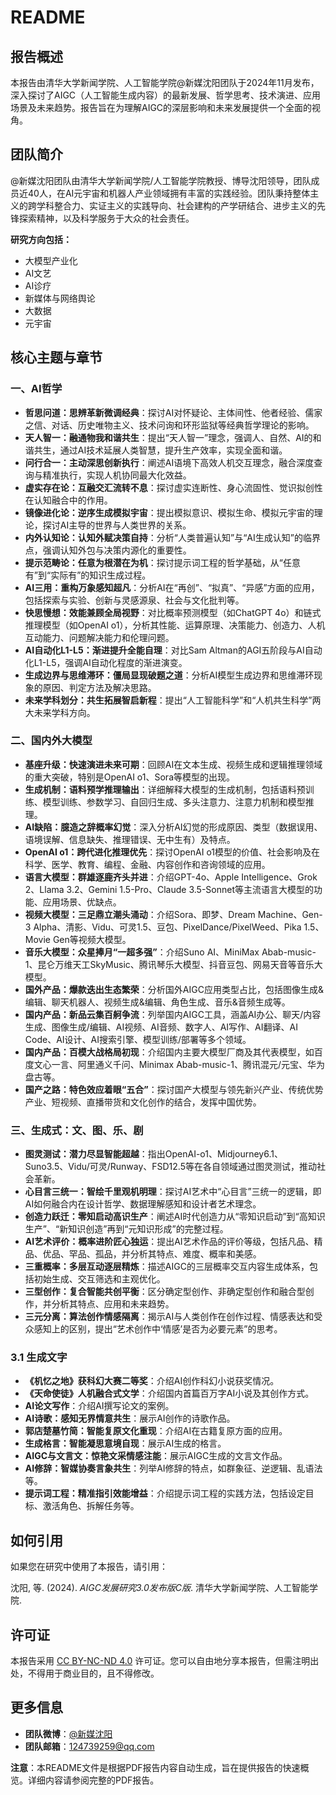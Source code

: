 
# README

## 报告概述
本报告由清华大学新闻学院、人工智能学院@新媒沈阳团队于2024年11月发布，深入探讨了AIGC（人工智能生成内容）的最新发展、哲学思考、技术演进、应用场景及未来趋势。报告旨在为理解AIGC的深层影响和未来发展提供一个全面的视角。

## 团队简介
@新媒沈阳团队由清华大学新闻学院/人工智能学院教授、博导沈阳领导，团队成员近40人，在AI元宇宙和机器人产业领域拥有丰富的实践经验。团队秉持整体主义的跨学科整合力、实证主义的实践导向、社会建构的产学研结合、进步主义的先锋探索精神，以及科学服务于大众的社会责任。

**研究方向包括：**
*   大模型产业化
*   AI文艺
*   AI诊疗
*   新媒体与网络舆论
*   大数据
*   元宇宙

## 核心主题与章节

### 一、AI哲学
*   **哲思问道：思辨革新微调经典**：探讨AI对怀疑论、主体间性、他者经验、儒家之信、对话、历史唯物主义、技术问询和环形监狱等经典哲学理论的影响。
*   **天人智一：融通物我和谐共生**：提出“天人智一”理念，强调人、自然、AI的和谐共生，通过AI技术延展人类智慧，提升生产效率，实现全面和谐。
*   **问行合一：主动深思创新执行**：阐述AI语境下高效人机交互理念，融合深度查询与精准执行，实现人机协同最大化效益。
*   **虚实存在论：互融交汇流转不息**：探讨虚实连断性、身心流固性、觉识拟创性在认知融合中的作用。
*   **镜像进化论：逆序生成模拟宇宙**：提出模拟意识、模拟生命、模拟元宇宙的理论，探讨AI主导的世界与人类世界的关系。
*   **内外认知论：认知外赋决策自持**：分析“人类普遍认知”与“AI生成认知”的临界点，强调认知外包与决策内源化的重要性。
*   **提示范畴论：任意为根潜在为机**：探讨提示词工程的哲学基础，从“任意有”到“实际有”的知识生成过程。
*   **AI三用：重构万象感知超凡**：分析AI在“再创”、“拟真”、“异感”方面的应用，包括探索与实验、创新与灵感源泉、社会与文化批判等。
*   **快思慢想：效能兼顾全局视野**：对比概率预测模型（如ChatGPT 4o）和链式推理模型（如OpenAI o1），分析其性能、运算原理、决策能力、创造力、人机互动能力、问题解决能力和伦理问题。
*   **AI自动化L1-L5：渐进提升全能自理**：对比Sam Altman的AGI五阶段与AI自动化L1-L5，强调AI自动化程度的渐进演变。
*   **生成边界与思维滞环：僵局显现破题之道**：分析AI模型生成边界和思维滞环现象的原因、判定方法及解决思路。
*   **未来学科划分：共生拓展智启新程**：提出“人工智能科学”和“人机共生科学”两大未来学科方向。

### 二、国内外大模型
*   **基座升级：快速演进未来可期**：回顾AI在文本生成、视频生成和逻辑推理领域的重大突破，特别是OpenAI o1、Sora等模型的出现。
*   **生成机制：语料预学推理输出**：详细解释大模型的生成机制，包括语料预训练、模型训练、参数学习、自回归生成、多头注意力、注意力机制和模型推理。
*   **AI缺陷：臆造之辞概率幻觉**：深入分析AI幻觉的形成原因、类型（数据误用、语境误解、信息缺失、推理错误、无中生有）及特点。
*   **OpenAI o1：跨代进化推理优先**：探讨OpenAI o1模型的价值、社会影响及在科学、医学、教育、编程、金融、内容创作和咨询领域的应用。
*   **语言大模型：群雄逐鹿齐头并进**：介绍GPT-4o、Apple Intelligence、Grok 2、Llama 3.2、Gemini 1.5-Pro、Claude 3.5-Sonnet等主流语言大模型的功能、应用场景、优缺点。
*   **视频大模型：三足鼎立潮头涌动**：介绍Sora、即梦、Dream Machine、Gen-3 Alpha、清影、Vidu、可灵1.5、豆包、PixelDance/PixelWeed、Pika 1.5、Movie Gen等视频大模型。
*   **音乐大模型：众星捧月“一超多强”**：介绍Suno AI、MiniMax Abab-music-1、昆仑万维天工SkyMusic、腾讯琴乐大模型、抖音豆包、网易天音等音乐大模型。
*   **国外产品：爆款迭出生态繁荣**：分析国外AIGC应用类型占比，包括图像生成&编辑、聊天机器人、视频生成&编辑、角色生成、音乐&音频生成等。
*   **国内产品：新品云集百舸争流**：列举国内AIGC工具，涵盖AI办公、聊天/内容生成、图像生成/编辑、AI视频、AI音频、数字人、AI写作、AI翻译、AI Code、AI设计、AI搜索引擎、模型训练/部署等多个领域。
*   **国内产品：百模大战格局初现**：介绍国内主要大模型厂商及其代表模型，如百度文心一言、阿里通义千问、Minimax Abab-music-1、腾讯混元/元宝、华为盘古等。
*   **国产之路：特色效应着眼“五合”**：探讨国产大模型与领先新兴产业、传统优势产业、短视频、直播带货和文化创作的结合，发挥中国优势。

### 三、生成式：文、图、乐、剧
*   **图灵测试：潜力尽显智能超越**：指出OpenAI-o1、Midjourney6.1、Suno3.5、Vidu/可灵/Runway、FSD12.5等在各自领域通过图灵测试，推动社会革新。
*   **心目言三统一：智绘千里观机明理**：探讨AI艺术中“心目言”三统一的逻辑，即AI如何融合内在设计哲学、数据理解感知和设计者艺术理念。
*   **创造力跃迁：零知启动高识生产**：阐述AI时代创造力从“零知识启动”到“高知识生产”、“新知识创造”再到“元知识形成”的完整过程。
*   **AI艺术评价：概率进阶匠心独运**：提出AI艺术作品的评价等级，包括凡品、精品、优品、罕品、孤品，并分析其特点、难度、概率和美感。
*   **三重概率：多层互动逐层精炼**：描述AIGC的三层概率交互内容生成体系，包括初始生成、交互筛选和主观优化。
*   **三型创作：复合智能共创平衡**：区分确定型创作、非确定型创作和融合型创作，并分析其特点、应用和未来趋势。
*   **三元分离：算法创作情感隔离**：揭示AI与人类创作在创作过程、情感表达和受众感知上的区别，提出“艺术创作中‘情感’是否为必要元素”的思考。

### 3.1 生成文字
*   **《机忆之地》获科幻大赛二等奖**：介绍AI创作科幻小说获奖情况。
*   **《天命使徒》人机融合式文学**：介绍国内首篇百万字AI小说及其创作方式。
*   **AI论文写作**：介绍AI撰写论文的案例。
*   **AI诗歌：感知无界情意共生**：展示AI创作的诗歌作品。
*   **郭店楚墓竹简：智能复原文化重现**：介绍AI在古籍复原方面的应用。
*   **生成格言：智能凝思意境自现**：展示AI生成的格言。
*   **AIGC与文言文：惊艳文采情感注能**：展示AIGC生成的文言文作品。
*   **AI修辞：智媒协奏言象共生**：列举AI修辞的特点，如群象征、逆逻辑、乱语法等。
*   **提示词工程：精准指引效能增益**：介绍提示词工程的实践方法，包括设定目标、激活角色、拆解任务等。

## 如何引用
如果您在研究中使用了本报告，请引用：

沈阳, 等. (2024). *AIGC发展研究3.0发布版C版*. 清华大学新闻学院、人工智能学院.

## 许可证
本报告采用 [CC BY-NC-ND 4.0](https://creativecommons.org/licenses/by-nc-nd/4.0/deed.zh-hans) 许可证。您可以自由地分享本报告，但需注明出处，不得用于商业目的，且不得修改。

## 更多信息
*   **团队微博**：[@新媒沈阳](https://weibo.com/u/124739259)
*   **团队邮箱**：124739259@qq.com

**注意**：本README文件是根据PDF报告内容自动生成，旨在提供报告的快速概览。详细内容请参阅完整的PDF报告。


